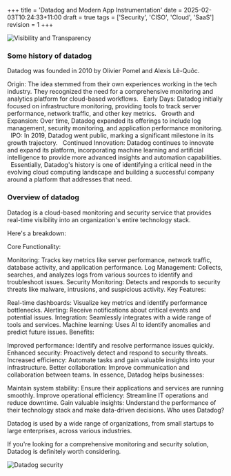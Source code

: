 +++
title = 'Datadog and Modern App Instrumentation'
date = 2025-02-03T10:24:33+11:00
draft = true
tags = ['Security', 'CISO', 'Cloud', 'SaaS']
revision = 1
+++

![Visibility and Transparency](https://toobstar.github.io/images/caveman_light.jpg)





### Some history of datadog

Datadog was founded in 2010 by Olivier Pomel and Alexis Lê-Quôc.   

Origin: The idea stemmed from their own experiences working in the tech industry. They recognized the need for a comprehensive monitoring and analytics platform for cloud-based workflows.   
Early Days: Datadog initially focused on infrastructure monitoring, providing tools to track server performance, network traffic, and other key metrics.   
Growth and Expansion: Over time, Datadog expanded its offerings to include log management, security monitoring, and application performance monitoring.   
IPO: In 2019, Datadog went public, marking a significant milestone in its growth trajectory.   
Continued Innovation: Datadog continues to innovate and expand its platform, incorporating machine learning and artificial intelligence to provide more advanced insights and automation capabilities.   
Essentially, Datadog's history is one of identifying a critical need in the evolving cloud computing landscape and building a successful company around a platform that addresses that need.


### Overview of datadog


Datadog is a cloud-based monitoring and security service that provides real-time visibility into an organization's entire technology stack.

Here's a breakdown:

Core Functionality:

Monitoring: Tracks key metrics like server performance, network traffic, database activity, and application performance.
Log Management: Collects, searches, and analyzes logs from various sources to identify and troubleshoot issues.
Security Monitoring: Detects and responds to security threats like malware, intrusions, and suspicious activity.
Key Features:

Real-time dashboards: Visualize key metrics and identify performance bottlenecks.
Alerting: Receive notifications about critical events and potential issues.
Integration: Seamlessly integrates with a wide range of tools and services.
Machine learning: Uses AI to identify anomalies and predict future issues.
Benefits:

Improved performance: Identify and resolve performance issues quickly.
Enhanced security: Proactively detect and respond to security threats.
Increased efficiency: Automate tasks and gain valuable insights into your infrastructure.
Better collaboration: Improve communication and collaboration between teams.
In essence, Datadog helps businesses:

Maintain system stability: Ensure their applications and services are running smoothly.
Improve operational efficiency: Streamline IT operations and reduce downtime.
Gain valuable insights: Understand the performance of their technology stack and make data-driven decisions.
Who uses Datadog?

Datadog is used by a wide range of organizations, from small startups to large enterprises, across various industries.

If you're looking for a comprehensive monitoring and security solution, Datadog is definitely worth considering.

![Datadog security](https://toobstar.github.io/images/datadog_security.png)
